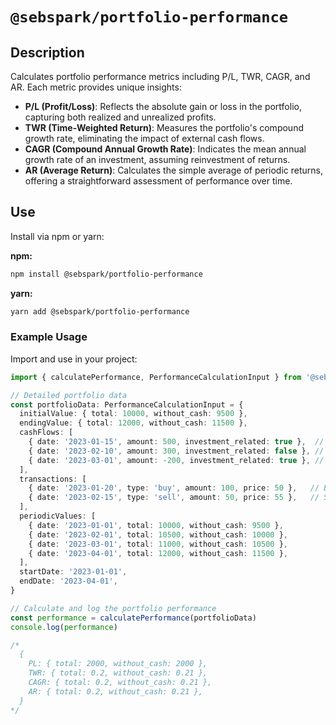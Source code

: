# `@sebspark/portfolio-performance`

## Description
Calculates portfolio performance metrics including P/L, TWR, CAGR, and AR. Each metric provides unique insights:

- **P/L (Profit/Loss)**: Reflects the absolute gain or loss in the portfolio, capturing both realized and unrealized profits.
- **TWR (Time-Weighted Return)**: Measures the portfolio's compound growth rate, eliminating the impact of external cash flows.
- **CAGR (Compound Annual Growth Rate)**: Indicates the mean annual growth rate of an investment, assuming reinvestment of returns.
- **AR (Average Return)**: Calculates the simple average of periodic returns, offering a straightforward assessment of performance over time.


## Use
Install via npm or yarn:

**npm:**
```sh
npm install @sebspark/portfolio-performance
```

**yarn:**
```sh
yarn add @sebspark/portfolio-performance
```

### Example Usage
Import and use in your project:

```typescript
import { calculatePerformance, PerformanceCalculationInput } from '@sebspark/portfolio-performance'

// Detailed portfolio data
const portfolioData: PerformanceCalculationInput = {
  initialValue: { total: 10000, without_cash: 9500 },
  endingValue: { total: 12000, without_cash: 11500 },
  cashFlows: [
    { date: '2023-01-15', amount: 500, investment_related: true },  // Additional investment
    { date: '2023-02-10', amount: 300, investment_related: false }, // Dividend received
    { date: '2023-03-01', amount: -200, investment_related: true }, // Partial withdrawal for investment
  ],
  transactions: [
    { date: '2023-01-20', type: 'buy', amount: 100, price: 50 },   // Bought shares
    { date: '2023-02-15', type: 'sell', amount: 50, price: 55 },   // Sold shares
  ],
  periodicValues: [
    { date: '2023-01-01', total: 10000, without_cash: 9500 },
    { date: '2023-02-01', total: 10500, without_cash: 10000 },
    { date: '2023-03-01', total: 11000, without_cash: 10500 },
    { date: '2023-04-01', total: 12000, without_cash: 11500 },
  ],
  startDate: '2023-01-01',
  endDate: '2023-04-01',
}

// Calculate and log the portfolio performance
const performance = calculatePerformance(portfolioData)
console.log(performance)

/*
  {
    PL: { total: 2000, without_cash: 2000 },
    TWR: { total: 0.2, without_cash: 0.21 },
    CAGR: { total: 0.2, without_cash: 0.21 },
    AR: { total: 0.2, without_cash: 0.21 },
  }
*/
```
